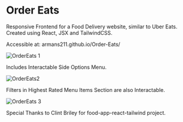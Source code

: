 # Order Eats
Responsive Frontend for a Food Delivery website, similar to Uber Eats. 
Created using React, JSX and TailwindCSS.

Accessible at: armans211.github.io/Order-Eats/

![OrderEats 1](https://github.com/user-attachments/assets/2513f6e2-1d4e-41c9-9b45-ac0a9447eef4)

Includes Interactable Side Options Menu.

![OrderEats2](https://github.com/user-attachments/assets/4d11b2e6-b7ce-48f4-bde7-9cf1ec0d0f0b)

Filters in Highest Rated Menu Items Section are also Interactable.

![OrderEats 3](https://github.com/user-attachments/assets/9939343f-936e-4893-a1db-9d34f10b29ee)

Special Thanks to Clint Briley for food-app-react-tailwind project.
